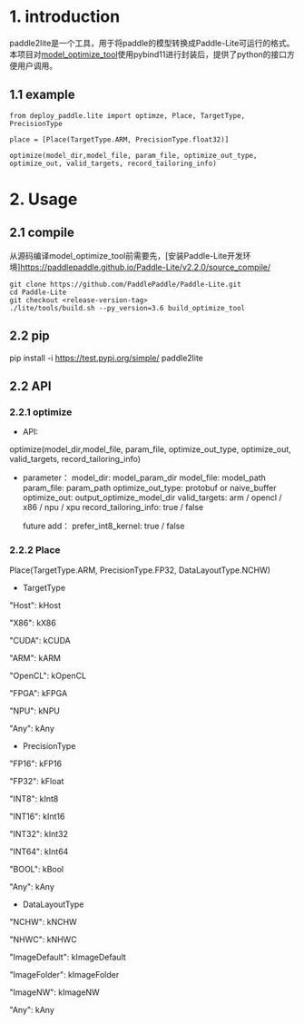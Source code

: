 # 1. introduction

paddle2lite是一个工具，用于将paddle的模型转换成Paddle-Lite可运行的格式。本项目对[model_optimize_tool](https://paddlepaddle.github.io/Paddle-Lite/v2.2.0/model_optimize_tool/)使用pybind11进行封装后，提供了python的接口方便用户调用。

## 1.1 example 
```
from deploy_paddle.lite import optimze, Place, TargetType, PrecisionType
   
place = [Place(TargetType.ARM, PrecisionType.float32)]
   
optimize(model_dir,model_file, param_file, optimize_out_type, optimize_out, valid_targets, record_tailoring_info)
```

# 2. Usage

## 2.1 compile
从源码编译model_optimize_tool前需要先，[安装Paddle-Lite开发环境]https://paddlepaddle.github.io/Paddle-Lite/v2.2.0/source_compile/

```
git clone https://github.com/PaddlePaddle/Paddle-Lite.git
cd Paddle-Lite
git checkout <release-version-tag>
./lite/tools/build.sh --py_version=3.6 build_optimize_tool
```
   
## 2.2 pip 

pip install -i https://test.pypi.org/simple/ paddle2lite

## 2.2 API

### 2.2.1 optimize

- API:

optimize(model_dir,model_file, param_file, optimize_out_type, optimize_out, valid_targets, record_tailoring_info)
- parameter：
   model_dir: model_param_dir
   model_file: model_path
   param_file: param_path
   optimize_out_type: protobuf or naive_buffer
   optimize_out: output_optimize_model_dir
   valid_targets: arm / opencl / x86 / npu / xpu
   record_tailoring_info: true / false
   
   future add：
   prefer_int8_kernel: true / false
   
### 2.2.2 Place

Place(TargetType.ARM, PrecisionType.FP32, DataLayoutType.NCHW)

- TargetType

"Host": kHost

"X86": kX86

"CUDA": kCUDA

"ARM": kARM

"OpenCL": kOpenCL

"FPGA": kFPGA

"NPU": kNPU

"Any": kAny

- PrecisionType

"FP16": kFP16

"FP32": kFloat

"INT8": kInt8

"INT16": kInt16

"INT32": kInt32

"INT64": kInt64

"BOOL": kBool

"Any": kAny

- DataLayoutType

"NCHW": kNCHW

"NHWC": kNHWC

"ImageDefault": kImageDefault

"ImageFolder": kImageFolder

"ImageNW": kImageNW

"Any": kAny
